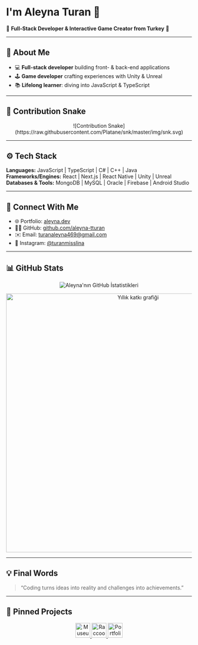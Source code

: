 # I'm Aleyna Turan 👋  
🔷 **Full-Stack Developer & Interactive Game Creator from Turkey** 🔷  

---

## 📝 About Me
- 💻 **Full-stack developer** building front- & back-end applications  
- 🕹️ **Game developer** crafting experiences with Unity & Unreal  
- 📚 **Lifelong learner**: diving into JavaScript & TypeScript  

---

## 🐍 Contribution Snake
<p align="center">
  ![Contribution Snake](https://raw.githubusercontent.com/Platane/snk/master/img/snk.svg)
</p>

---

## ⚙️ Tech Stack
**Languages:** JavaScript | TypeScript | C# | C++ | Java  
**Frameworks/Engines:** React | Next.js | React Native | Unity | Unreal  
**Databases & Tools:** MongoDB | MySQL | Oracle | Firebase | Android Studio  

---

## 🔗 Connect With Me
- 🌐 Portfolio: [aleyna.dev](https://aleyna.dev)  
- 👩‍💻 GitHub: [github.com/aleyna-tturan](https://github.com/aleyna-tturan)  
- ✉️ Email: turanaleyna469@gmail.com  
- 📸 Instagram: [@turanmisslina](https://instagram.com/turanmisslina)  

---

## 📊 GitHub Stats

<p align="center">
  <!-- Genel İstatistik Kartı -->
  <img 
    src="https://github-readme-stats.vercel.app/api?username=aleyna-tturan&show_icons=true&locale=tr&theme=dark&title_color=FFB6C1&icon_color=FFDAB9&text_color=C9D1D9&bg_color=0D1117" 
    alt="Aleyna'nın GitHub İstatistikleri" />
</p>

<p align="center">
  <!-- Yıllık Katkı Grafiği -->
  <img 
    src="https://ghchart.rshah.org/aleyna-tturan?theme=dracula" 
    alt="Yıllık katkı grafiği" 
    width="700" />
</p>

---

## 💡 Final Words  
> “Coding turns ideas into reality and challenges into achievements.”  
 

---

## 📌 Pinned Projects

<p align="center">
  <a href="https://github.com/aleynaturan/museum-guide" target="_blank">
    <img
      src="https://img.shields.io/badge/Museum%20Guide-React%20Native-FFB6C1?style=for-the-badge"
      alt="Museum Guide"
      height="40"
    />
  </a>
  <a href="https://github.com/aleynaturan/raccoon-adventure" target="_blank">
    <img
      src="https://img.shields.io/badge/Raccoon%20Rascal-Unity-1CA3EC?style=for-the-badge"
      alt="Raccoon Rascal"
      height="40"
    />
  </a>
  <a href="https://github.com/aleynaturan/portfolio" target="_blank">
    <img
      src="https://img.shields.io/badge/Portfolio-Vue%20%26%20GSAP-98FF98?style=for-the-badge"
      alt="Portfolio"
      height="40"
    />
  </a>
</p>

